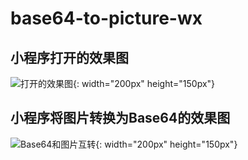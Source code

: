# base64-to-picture-wx

## 小程序打开的效果图
![打开的效果图](https://github.com/freedomeden/base64-to-picture-wx/blob/master/readme_picture/init_pic.png){: width="200px" height="150px"}

## 小程序将图片转换为Base64的效果图
![Base64和图片互转](https://github.com/freedomeden/base64-to-picture-wx/blob/master/readme_picture/trans_pic.png){: width="200px" height="150px"}
